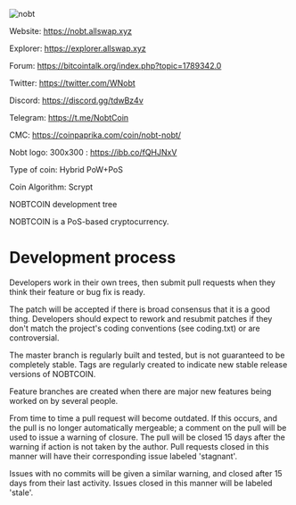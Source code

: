 ![nobt](https://user-images.githubusercontent.com/25778549/54613006-a5c65600-4a62-11e9-8f76-37349492540c.png)

Website: https://nobt.allswap.xyz

Explorer: https://explorer.allswap.xyz

Forum: https://bitcointalk.org/index.php?topic=1789342.0

Twitter: https://twitter.com/WNobt

Discord: https://discord.gg/tdwBz4v

Telegram: https://t.me/NobtCoin

CMC: https://coinpaprika.com/coin/nobt-nobt/

Nobt logo: 300x300 : https://ibb.co/fQHJNxV

Type of coin: Hybrid PoW+PoS

Coin Algorithm: Scrypt

NOBTCOIN development tree

NOBTCOIN is a PoS-based cryptocurrency.

Development process
===========================

Developers work in their own trees, then submit pull requests when
they think their feature or bug fix is ready.

The patch will be accepted if there is broad consensus that it is a
good thing.  Developers should expect to rework and resubmit patches
if they don't match the project's coding conventions (see coding.txt)
or are controversial.

The master branch is regularly built and tested, but is not guaranteed
to be completely stable. Tags are regularly created to indicate new
stable release versions of NOBTCOIN.

Feature branches are created when there are major new features being
worked on by several people.

From time to time a pull request will become outdated. If this occurs, and
the pull is no longer automatically mergeable; a comment on the pull will
be used to issue a warning of closure. The pull will be closed 15 days
after the warning if action is not taken by the author. Pull requests closed
in this manner will have their corresponding issue labeled 'stagnant'.

Issues with no commits will be given a similar warning, and closed after
15 days from their last activity. Issues closed in this manner will be 
labeled 'stale'.
